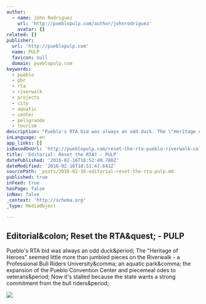 ```yaml
---
author:
  - name: John Rodriguez
    url: 'http://pueblopulp.com/author/johnrodriguez'
    avatar: {}
related: []
publisher:
  url: 'http://pueblopulp.com'
  name: PULP
  favicon: null
  domain: pueblopulp.com
keywords:
  - pueblo
  - pbr
  - rta
  - riverwalk
  - projects
  - city
  - aquatic
  - center
  - peligrande
  - tourism
description: "Pueblo's RTA bid was always an odd duck. The \"Heritage of Heroes\" seemed little more than jumbled pieces on the Riverwalk - a Professional Bull Riders University, an aquatic park, the expansion of the Pueblo Convention Center and piecemeal odes to veterans. Now it's stalled because the state wants a strong commitment from the bull riders."
inLanguage: en
app_links: []
isBasedOnUrl: 'http://pueblopulp.com/reset-the-rta-pueblo-riverwalk-colorado-office-economic-development-regional-tourism-application'
title: 'Editorial: Reset the RTA? - PULP'
datePublished: '2016-02-16T18:52:40.780Z'
dateModified: '2016-02-16T18:51:47.641Z'
sourcePath: _posts/2016-02-16-editorial-reset-the-rta-pulp.md
published: true
inFeed: true
hasPage: false
inNav: false
_context: 'http://schema.org'
_type: MediaObject

---
```

<article style=""><h1>Editorial&amp;colon; Reset the RTA&amp;quest; - PULP</h1><p>Pueblo's RTA bid was always an odd duck&amp;period; The "Heritage of Heroes" seemed little more than jumbled pieces on the Riverwalk - a Professional Bull Riders University&amp;comma; an aquatic park&amp;comma; the expansion of the Pueblo Convention Center and piecemeal odes to veterans&amp;period; Now it's stalled because the state wants a strong commitment from the bull riders&amp;period;</p><img src="http://i0.wp.com/pueblopulp.com/wp-content/uploads/2016/02/resetrta_bull2.jpg?resize=1200%2C750" /></article>